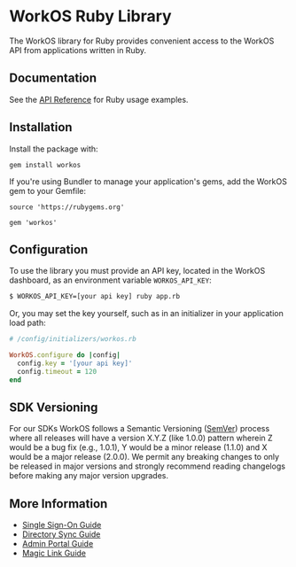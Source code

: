 # WorkOS Ruby Library

The WorkOS library for Ruby provides convenient access to the WorkOS API from applications written in Ruby.

## Documentation

See the [API Reference](https://workos.com/docs/reference/client-libraries) for Ruby usage examples.

## Installation

Install the package with:

```
gem install workos
```

If you're using Bundler to manage your application's gems, add the WorkOS gem to your Gemfile:

```
source 'https://rubygems.org'

gem 'workos'
```

## Configuration

To use the library you must provide an API key, located in the WorkOS dashboard, as an environment variable `WORKOS_API_KEY`:

```sh
$ WORKOS_API_KEY=[your api key] ruby app.rb
```

Or, you may set the key yourself, such as in an initializer in your application load path:

```ruby
# /config/initializers/workos.rb

WorkOS.configure do |config|
  config.key = '[your api key]'
  config.timeout = 120
end
```

## SDK Versioning

For our SDKs WorkOS follows a Semantic Versioning ([SemVer](https://semver.org/)) process where all releases will have a version X.Y.Z (like 1.0.0) pattern wherein Z would be a bug fix (e.g., 1.0.1), Y would be a minor release (1.1.0) and X would be a major release (2.0.0). We permit any breaking changes to only be released in major versions and strongly recommend reading changelogs before making any major version upgrades.

## More Information

* [Single Sign-On Guide](https://workos.com/docs/sso/guide)
* [Directory Sync Guide](https://workos.com/docs/directory-sync/guide)
* [Admin Portal Guide](https://workos.com/docs/admin-portal/guide)
* [Magic Link Guide](https://workos.com/docs/magic-link/guide)
